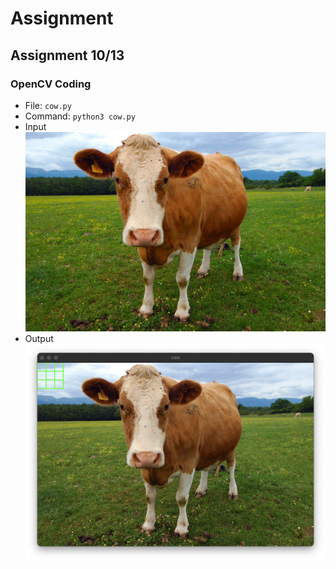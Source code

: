 # Assignment

## Assignment 10/13

### OpenCV Coding

- File: `cow.py`
- Command: `python3 cow.py`
- Input
  ![original cow](cow.jpeg)
- Output
  ![cow afterward](cow_with_rectangle.png)
